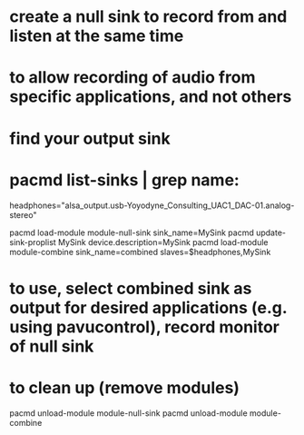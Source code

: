 # create a null sink to record from and listen at the same time
# to allow recording of audio from specific applications, and not others

# find your output sink
# pacmd list-sinks | grep name:
headphones="alsa_output.usb-Yoyodyne_Consulting_UAC1_DAC-01.analog-stereo"

pacmd load-module module-null-sink sink_name=MySink
pacmd update-sink-proplist MySink device.description=MySink
pacmd load-module module-combine sink_name=combined slaves=$headphones,MySink
# to use, select combined sink as output for desired applications (e.g. using pavucontrol), record monitor of null sink

# to clean up (remove modules)
pacmd unload-module module-null-sink
pacmd unload-module module-combine
